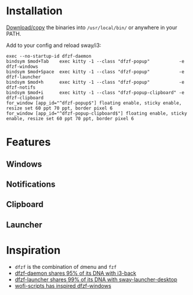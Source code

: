 # Installation

[Download/copy](https://github.com/parisni/dfzf/releases) the binaries into `/usr/local/bin/` or anywhere in your PATH.

Add to your config and reload sway/i3:
```
exec --no-startup-id dfzf-daemon
bindsym $mod+Tab    exec kitty -1 --class "dfzf-popup"           -e dfzf-windows
bindsym $mod+Space  exec kitty -1 --class "dfzf-popup"           -e dfzf-launcher
bindsym $mod+h      exec kitty -1 --class "dfzf-popup"           -e dfzf-notifs
bindsym $mod+i      exec kitty -1 --class "dfzf-popup-clipboard" -e dfzf-clipboard
for_window [app_id="^dfzf-popup$"] floating enable, sticky enable, resize set 60 ppt 70 ppt, border pixel 6
for_window [app_id="^dfzf-popup-clipboard$"] floating enable, sticky enable, resize set 60 ppt 70 ppt, border pixel 6
```

# Features

## Windows

## Notifications

## Clipboard

## Launcher

# Inspiration

- `dfzf` is the combination of `d`menu and `fzf` 
- [dfzf-daemon shares 95% of its DNA with i3-back](https://github.com/Cretezy/i3-back)
- [dfzf-launcher shares 99% of its DNA with sway-launcher-desktop](https://github.com/Biont/sway-launcher-desktop/tree/master)
- [wofi-scripts has inspired dfzf-windows](https://github.com/tobiaspc/wofi-scripts)
